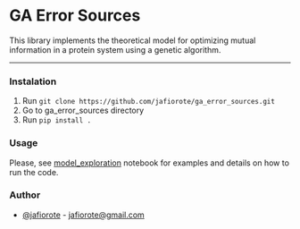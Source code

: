 # GA Error Sources

This library implements the theoretical model for optimizing mutual information in a protein system using a genetic algorithm.
__________

### Instalation

1. Run `git clone https://github.com/jafiorote/ga_error_sources.git`
2. Go to ga_error_sources directory
3. Run `pip install .`

### Usage

Please, see [model_exploration](https://github.com/jafiorote/ga_error_sources/tree/master/ga_error_sources/notebooks/model_exploration.ipynb) notebook for examples and details on how to run the code.

### Author

- [@jafiorote](https://www.github.com/jafiorote) - jafiorote@gmail.com

